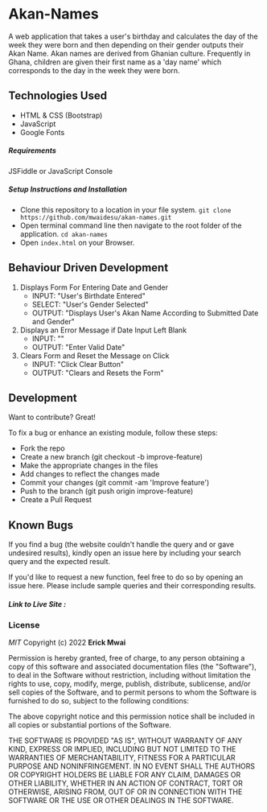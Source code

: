 # Akan-Names

A web application that takes a user's birthday and calculates the day of the week they were born and then depending on their gender outputs their Akan Name. Akan names are derived from Ghanian culture. Frequently in Ghana, children are given their first name as a 'day name' which corresponds to the day in the week they were born. 


## Technologies Used

- HTML & CSS (Bootstrap)
- JavaScript 
- Google Fonts

##### Requirements

JSFiddle or JavaScript Console

##### Setup Instructions and Installation

- Clone this repository to a location in your file system. `git clone https://github.com/mwaidesu/akan-names.git`
- Open terminal command line then navigate to the root folder of the application. `cd akan-names`
- Open `index.html` on your Browser.


## Behaviour Driven Development

1. Displays Form For Entering Date and Gender
   - INPUT: "User's Birthdate Entered"
   - SELECT: "User's Gender Selected"
   - OUTPUT: "Displays User's Akan Name According to Submitted Date and Gender"
2. Displays an Error Message if Date Input Left Blank
   - INPUT: ""
   - OUTPUT: "Enter Valid Date"
3. Clears Form and Reset the Message on Click
   - INPUT: "Click Clear Button" 
   - OUTPUT: "Clears and Resets the Form"

## Development

Want to contribute? Great!

To fix a bug or enhance an existing module, follow these steps:
- Fork the repo
- Create a new branch (git checkout -b improve-feature)
- Make the appropriate changes in the files
- Add changes to reflect the changes made
- Commit your changes (git commit -am 'Improve feature')
- Push to the branch (git push origin improve-feature)
- Create a Pull Request


## Known Bugs

If you find a bug (the website couldn't handle the query and or gave undesired results), kindly open an issue here by including your search query and the expected result.

If you'd like to request a new function, feel free to do so by opening an issue here. Please include sample queries and their corresponding results.


##### Link to Live Site : []()

### License

*MIT*
Copyright (c) 2022 **Erick Mwai**

Permission is hereby granted, free of charge, to any person obtaining a copy of this software and associated documentation files (the "Software"), to deal in the Software without restriction, including without limitation the rights to use, copy, modify, merge, publish, distribute, sublicense, and/or sell copies of the Software, and to permit persons to whom the Software is furnished to do so, subject to the following conditions:

The above copyright notice and this permission notice shall be included in all copies or substantial portions of the Software.

THE SOFTWARE IS PROVIDED "AS IS", WITHOUT WARRANTY OF ANY KIND, EXPRESS OR IMPLIED, INCLUDING BUT NOT LIMITED TO THE WARRANTIES OF MERCHANTABILITY, FITNESS FOR A PARTICULAR PURPOSE AND NONINFRINGEMENT. IN NO EVENT SHALL THE AUTHORS OR COPYRIGHT HOLDERS BE LIABLE FOR ANY CLAIM, DAMAGES OR OTHER LIABILITY, WHETHER IN AN ACTION OF CONTRACT, TORT OR OTHERWISE, ARISING FROM, OUT OF OR IN CONNECTION WITH THE SOFTWARE OR THE USE OR OTHER DEALINGS IN THE SOFTWARE.